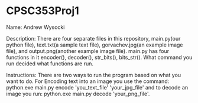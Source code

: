 # CPSC353Proj1

Name: Andrew Wysocki

Description: There are four separate files in this repository, main.py(our python file), text.txt(a sample text file), gorvachev.jpg(an example image file), and output.png(another example image file). main.py has four functions in it encoder(), decoder(), str_bits(), bits_str(). What command you run decided what functions are run.

Instructions: There are two ways to run the program based on what you want to do. 
For Encoding text into an image you use the command:
  python.exe main.py encode 'you_text_file' 'your_jpg_file' 
and to decode an image you run: 
  python.exe main.py decode 'your_png_file'.
